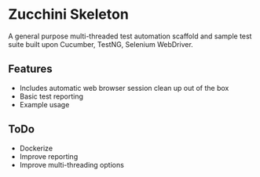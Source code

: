 # Zucchini Skeleton

A general purpose multi-threaded test automation scaffold and sample test suite 
built upon Cucumber, TestNG, Selenium WebDriver.

## Features
* Includes automatic web browser session clean up out of the box
* Basic test reporting
* Example usage

## ToDo
* Dockerize
* Improve reporting
* Improve multi-threading options

